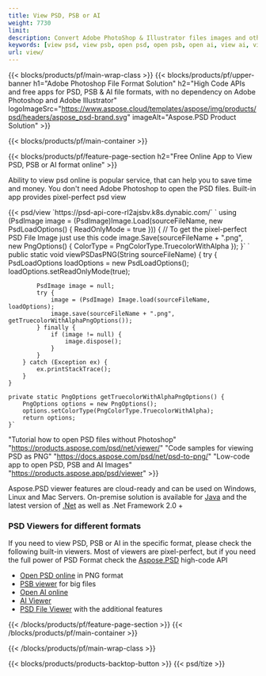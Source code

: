 ```yaml
---
title: View PSD, PSB or AI
weight: 7730
limit: 
description: Convert Adobe PhotoShop & Illustrator files images and other formats
keywords: [view psd, view psb, open psd, open psb, open ai, view ai, view image, open photoshop file, open illustrator file]
url: view/
---
```


{{< blocks/products/pf/main-wrap-class >}}
{{< blocks/products/pf/upper-banner h1="Adobe Photoshop File Format Solution" h2="High Code APIs and free apps for PSD, PSB & AI file formats, with no dependency on Adobe Photoshop and Adobe Illustrator" logoImageSrc="https://www.aspose.cloud/templates/aspose/img/products/psd/headers/aspose_psd-brand.svg" imageAlt="Aspose.PSD Product Solution" >}}

{{< blocks/products/pf/main-container >}}

{{< blocks/products/pf/feature-page-section h2="Free Online App to View PSD, PSB or AI format online" >}}
<p>Ability to view psd online is popular service, that can help you to save time and money. You don't need Adobe Photoshop to open the PSD files. Built-in app provides pixel-perfect psd view</p>
{{< psd/view `https://psd-api-core-rl2ajsbv.k8s.dynabic.com/` 
`    using (PsdImage image = (PsdImage)Image.Load(sourceFileName, new PsdLoadOptions() { ReadOnlyMode = true }))
    {
        // To get the pixel-perfect PSD File Image just use this code
        image.Save(sourceFileName + ".png",  new PngOptions() {  ColorType = PngColorType.TruecolorWithAlpha });
    }` 
	`    public static void viewPSDasPNG(String sourceFileName) {
        try {
            PsdLoadOptions loadOptions = new PsdLoadOptions();
            loadOptions.setReadOnlyMode(true);
            
            PsdImage image = null;
            try {
                image = (PsdImage) Image.load(sourceFileName, loadOptions);
                image.save(sourceFileName + ".png", getTruecolorWithAlphaPngOptions());
            } finally {
                if (image != null) {
                    image.dispose();
                }
            }
        } catch (Exception ex) {
            ex.printStackTrace();
        }
    }
    
    private static PngOptions getTruecolorWithAlphaPngOptions() {
        PngOptions options = new PngOptions();
        options.setColorType(PngColorType.TruecolorWithAlpha);
        return options;
    }` 
"Tutorial how to open PSD files without Photoshop" "https://products.aspose.com/psd/net/viewer/" 
"Code samples for viewing PSD as PNG"  "https://docs.aspose.com/psd/net/psd-to-png/" 
"Low-code app to open PSD, PSB and AI Images" "https://products.aspose.app/psd/viewer" >}}
<p>Aspose.PSD viewer features are cloud-ready and can be used on Windows, Linux and Mac Servers. On-premise solution is available for <a href="https://products.aspose.com/psd/java/">Java</a> and the latest version of <a href="https://products.aspose.com/psd/net/">.Net</a> as well as .Net Framework 2.0 +</p>

<h3 class="headingpdleft">PSD Viewers for different formats</h3>
<p>If you need to view PSD, PSB or AI in the specific format, please check the following built-in viewers. Most of viewers are pixel-perfect, but if you need the full power of PSD Format check the <a href="/psd/">Aspose.PSD</a> high-code API</p>
<ul>
<li><a href="open-psd-online">Open PSD online</a> in PNG format</li>
<li><a href="psb">PSB viewer</a> for big files</li>
<li><a href="open-ai-online">Open AI online</a></li>
<li><a href="ai">AI Viewer</a></li>
<li><a href="/psd/view/psd-file-viewer">PSD File Viewer</a> with the additional features</li>
</ul>

{{< /blocks/products/pf/feature-page-section >}}
{{< /blocks/products/pf/main-container >}}


{{< /blocks/products/pf/main-wrap-class >}}

{{< blocks/products/products-backtop-button >}}
{{< psd/tize >}}
